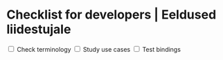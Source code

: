 # Checklist for developers | Eeldused liidestujale

<input type="checkbox"/> Check terminology
<input type="checkbox"/> Study use cases
<input type="checkbox"/> Test bindings